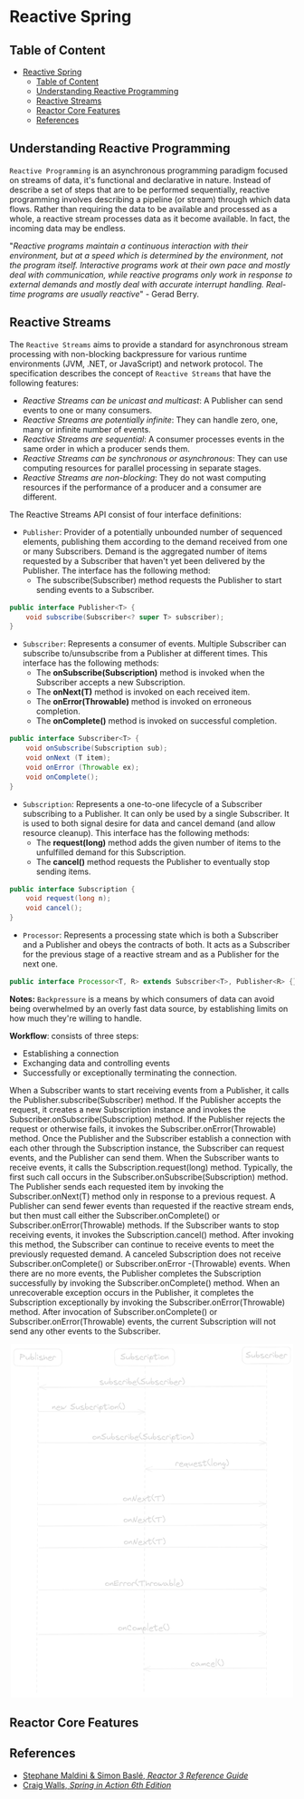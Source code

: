 # Reactive Spring

## Table of Content
<!-- TOC -->
* [Reactive Spring](#reactive-spring)
  * [Table of Content](#table-of-content)
  * [Understanding Reactive Programming](#understanding-reactive-programming)
  * [Reactive Streams](#reactive-streams)
  * [Reactor Core Features](#reactor-core-features)
  * [References](#references)
<!-- TOC -->

## Understanding Reactive Programming

`Reactive Programming` is an asynchronous programming paradigm focused on streams of data, it's functional and declarative in nature. Instead of describe a set of steps that are to 
be performed sequentially, reactive programming involves describing a pipeline (or stream) through which data flows. Rather than requiring the data to be available and processed 
as a whole, a reactive stream processes data as it become available. In fact, the incoming data may be endless.

"_Reactive programs maintain a continuous interaction with their environment, but at a speed which is determined by the environment, not the program itself. Interactive programs work
at their own pace and mostly deal with communication, while reactive programs only work in response to external demands and mostly deal with accurate interrupt handling. Real-time 
programs are usually reactive_" - Gerad Berry.

## Reactive Streams
The `Reactive Streams` aims to provide a standard for asynchronous stream processing with non-blocking backpressure for various runtime environments (JVM, .NET, or JavaScript) and network
protocol. The specification describes the concept of `Reactive Streams` that have the following features:
- _Reactive Streams can be unicast and multicast_: A Publisher can send events to one or many consumers.
- _Reactive Streams are potentially infinite_: They can handle zero, one, many or infinite number of events.
- _Reactive Streams are sequential_: A consumer processes events in the same order in which a producer sends them.
- _Reactive Streams can be synchronous or asynchronous_: They can use computing resources for parallel processing in separate stages.
- _Reactive Streams are non-blocking_: They do not wast computing resources if the performance of a producer and a consumer are different.

The Reactive Streams API consist of four interface definitions:

- `Publisher`: Provider of a potentially unbounded number of sequenced elements, publishing them according to the demand received from one or many Subscribers. Demand is the aggregated
number of items requested by a Subscriber that haven't yet been delivered by the Publisher. The interface has the following method:
  - The subscribe(Subscriber) method requests the Publisher to start sending events to a Subscriber.
```java
public interface Publisher<T> {
    void subscribe(Subscriber<? super T> subscriber);
}
```

- `Subscriber`: Represents a consumer of events. Multiple Subscriber can subscribe to/unsubscribe from a Publisher at different times. This interface has the following methods:
  - The **onSubscribe(Subscription)** method is invoked when the Subscriber accepts a new Subscription.
  - The **onNext(T)** method is invoked on each received item.
  - The **onError(Throwable)** method is invoked on erroneous completion.
  - The **onComplete()** method is invoked on successful completion.
```java
public interface Subscriber<T> {
    void onSubscribe(Subscription sub);
    void onNext (T item);
    void onError (Throwable ex);
    void onComplete();
}
```

- `Subscription`: Represents a one-to-one lifecycle of a Subscriber subscribing to a Publisher. It can only be used by a single Subscriber. It is used to both signal desire for data and
cancel demand (and allow resource cleanup). This interface has the following methods:
  - The **request(long)** method adds the given number of items to the unfulfilled demand for this Subscription.
  - The **cancel()** method requests the Publisher to eventually stop sending items.
```java
public interface Subscription {
    void request(long n);
    void cancel();
}
```

- `Processor`: Represents a processing state which is both a Subscriber and a Publisher and obeys the contracts of both. It acts as a Subscriber for the previous stage of a reactive
stream and as a Publisher for the next one.
```java
public interface Processor<T, R> extends Subscriber<T>, Publisher<R> {}
```

**Notes:** `Backpressure` is a means by which consumers of data can avoid being overwhelmed by an overly fast data source, by establishing limits on how much they're willing to handle.

**Workflow**: consists of three steps:
- Establishing a connection
- Exchanging data and controlling events
- Successfully or exceptionally terminating the connection.

When a Subscriber wants to start receiving events from a Publisher, it calls the Publisher.subscribe(Subscriber) method. If the Publisher accepts the request, it creates a new Subscription
instance and invokes the Subscriber.onSubscribe(Subscription) method. If the Publisher rejects the request or otherwise fails, it invokes the Subscriber.onError(Throwable) method. Once the
Publisher and the Subscriber establish a connection with each other through the Subscription instance, the Subscriber can request events, and the Publisher can send them. When the Subscriber
wants to receive events, it calls the Subscription.request(long) method. Typically, the first such call occurs in the Subscriber.onSubscribe(Subscription) method. The Publisher sends each
requested item by invoking the Subscriber.onNext(T) method only in response to a previous request. A Publisher can send fewer events than requested if the reactive stream ends, but then must
call either the Subscriber.onComplete() or Subscriber.onError(Throwable) methods. If the Subscriber wants to stop receiving events, it invokes the Subscription.cancel() method. After invoking 
this method, the Subscriber can continue to receive events to meet the previously requested demand. A canceled Subscription does not receive Subscriber.onComplete() or Subscriber.onError
-(Throwable) events. When there are no more events, the Publisher completes the Subscription successfully by invoking the Subscriber.onComplete() method. When an unrecoverable exception occurs 
in the Publisher, it completes the Subscription exceptionally by invoking the Subscriber.onError(Throwable) method. After invocation of Subscriber.onComplete() or Subscriber.onError(Throwable)
events, the current Subscription will not send any other events to the Subscriber.

<div style="text-align:center">
    <img src="./docs/images/reactive_streams_sequence.png" alt="Reactive Streams Sequence Diagram" width="500">
</div>

## Reactor Core Features

## References
- [Stephane Maldini & Simon Baslé, _Reactor 3 Reference Guide_](https://projectreactor.io/docs/core/release/reference/#intro-reactive)
- [Craig Walls, _Spring in Action 6th Edition_](https://dl.ebooksworld.ir/books/Spring.in.Action.6th.Edition.Craig.Walls.Manning.9781617297571.EBooksWorld.ir.pdf)
